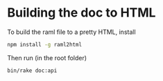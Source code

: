 # Building the doc to HTML

To build the raml file to a pretty HTML, install

```bash
npm install -g raml2html
```

Then run (in the root folder)

```bash
bin/rake doc:api
```

